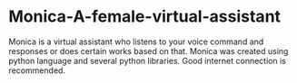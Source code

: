 # Monica-A-female-virtual-assistant
Monica is a virtual assistant who listens to your voice command and responses or does certain works based on that. Monica was created using python language and several python libraries. Good internet connection is recommended.
